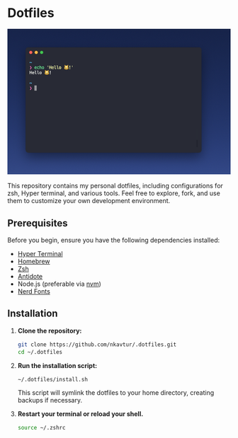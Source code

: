 # Dotfiles

![Terminal Screenshot](static/terminal.png)

This repository contains my personal dotfiles, including configurations for zsh, Hyper terminal, and various tools. Feel free to explore, fork, and use them to customize your own development environment.

## Prerequisites

Before you begin, ensure you have the following dependencies installed:

- [Hyper Terminal](https://hyper.is/)
- [Homebrew](https://brew.sh/)
- [Zsh](https://www.zsh.org/)
- [Antidote](https://github.com/mattmc3/antidote)
- Node.js (preferable via [nvm](https://github.com/nvm-sh/nvm))
- [Nerd Fonts](https://github.com/ryanoasis/nerd-fonts)

## Installation

1. **Clone the repository:**

    ```bash
    git clone https://github.com/nkavtur/.dotfiles.git
    cd ~/.dotfiles
    ```

2. **Run the installation script:**

    ```bash
   ~/.dotfiles/install.sh
    ```

   This script will symlink the dotfiles to your home directory, creating backups if necessary.

3. **Restart your terminal or reload your shell.**

    ```bash
    source ~/.zshrc
    ```
